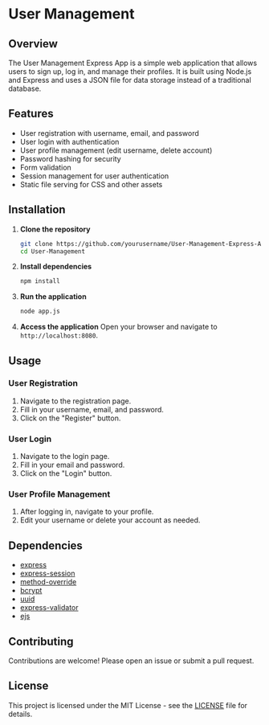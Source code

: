 # User Management

## Overview

The User Management Express App is a simple web application that allows users to sign up, log in, and manage their profiles. It is built using Node.js and Express and uses a JSON file for data storage instead of a traditional database.

## Features

- User registration with username, email, and password
- User login with authentication
- User profile management (edit username, delete account)
- Password hashing for security
- Form validation
- Session management for user authentication
- Static file serving for CSS and other assets


## Installation

1. **Clone the repository**
    ```sh
    git clone https://github.com/yourusername/User-Management-Express-App.git
    cd User-Management
    ```

2. **Install dependencies**
    ```sh
    npm install
    ```

3. **Run the application**
    ```sh
    node app.js
    ```

4. **Access the application**
    Open your browser and navigate to `http://localhost:8080`.

## Usage

### User Registration

1. Navigate to the registration page.
2. Fill in your username, email, and password.
3. Click on the "Register" button.

### User Login

1. Navigate to the login page.
2. Fill in your email and password.
3. Click on the "Login" button.

### User Profile Management

1. After logging in, navigate to your profile.
2. Edit your username or delete your account as needed.

## Dependencies

- [express](https://www.npmjs.com/package/express)
- [express-session](https://www.npmjs.com/package/express-session)
- [method-override](https://www.npmjs.com/package/method-override)
- [bcrypt](https://www.npmjs.com/package/bcrypt)
- [uuid](https://www.npmjs.com/package/uuid)
- [express-validator](https://www.npmjs.com/package/express-validator)
- [ejs](https://www.npmjs.com/package/ejs)

## Contributing

Contributions are welcome! Please open an issue or submit a pull request.

## License

This project is licensed under the MIT License - see the [LICENSE](LICENSE) file for details.

